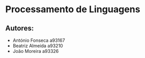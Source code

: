 # Processamento de Linguagens

## Autores:
    
* António Fonseca a93167
* Beatriz Almeida a93210
* João Moreira a93326


